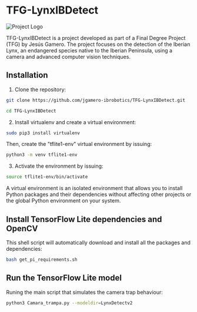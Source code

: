 # TFG-LynxIBDetect
![Project Logo](/figuras/figura.gif)

TFG-LynxIBDetect is a project developed as part of a Final Degree Project (TFG) by Jesús Gamero. The project focuses on the detection of the Iberian Lynx, an endangered species native to the Iberian Peninsula, using a camera and advanced computer vision techniques.


## Installation

1. Clone the repository:

```bash
git clone https://github.com/jgamero-ibrobotics/TFG-LynxIBDetect.git 
```

```bash
cd TFG-LynxIBDetect
```

2. Install virtualenv and create a virtual environment:

```bash
sudo pip3 install virtualenv 
```
Then, create the "tflite1-env" virtual environment by issuing:

```bash
python3 -m venv tflite1-env
```

3. Activate the environment by issuing:

```bash
source tflite1-env/bin/activate
```
A virtual environment is an isolated environment that allows you to install Python packages and their dependencies without affecting other projects or the global Python environment on your system.

## Install TensorFlow Lite dependencies and OpenCV

This shell script will automatically download and install all the packages and dependencies:

```bash
bash get_pi_requirements.sh
```

## Run the TensorFlow Lite model

Runing the main script that simulates the camera trap behaviour:

```bash
python3 Camara_trampa.py --modeldir=LynxDetectv2
```
